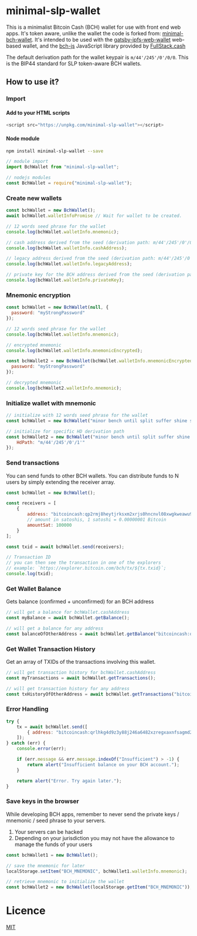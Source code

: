 # minimal-slp-wallet

This is a minimalist Bitcoin Cash (BCH) wallet for use with front end web apps.
It's token aware, unlike the wallet the code is forked from: [minimal-bch-wallet](https://github.com/Permissionless-Software-Foundation/minimal-bch-wallet).
It's intended to be used with the [gatsby-ipfs-web-wallet](https://github.com/Permissionless-Software-Foundation/gatsby-ipfs-web-wallet) web-based wallet, and the [bch-js](https://www.npmjs.com/package/@chris.troutner/bch-js) JavaScript library provided by [FullStack.cash](https://fullstack.cash)

The default derivation path for the wallet keypair is `m/44'/245'/0'/0/0`. This is the BIP44 standard for SLP token-aware BCH wallets.

## How to use it?

### Import
#### Add to your HTML scripts
```js
<script src="https://unpkg.com/minimal-slp-wallet"></script>
```

#### Node module
```bash
npm install minimal-slp-wallet --save
```

```js
// module import
import BchWallet from "minimal-slp-wallet";

// nodejs modules
const BchWallet = require("minimal-slp-wallet");
```

### Create new wallets
```js
const bchWallet = new BchWallet();
await bchWallet.walletInfoPromise // Wait for wallet to be created.

// 12 words seed phrase for the wallet
console.log(bchWallet.walletInfo.mnemonic);

// cash address derived from the seed (derivation path: m/44'/245'/0'/0/0)
console.log(bchWallet.walletInfo.cashAddress);

// legacy address derived from the seed (derivation path: m/44'/245'/0'/0/0)
console.log(bchWallet.walletInfo.legacyAddress);

// private key for the BCH address derived from the seed (derivation path: m/44'/245'/0'/0/0)
console.log(bchWallet.walletInfo.privateKey);
```

### Mnemonic encryption
```js
const bchWallet = new BchWallet(null, {
  password: "myStrongPassword"
});

// 12 words seed phrase for the wallet
console.log(bchWallet.walletInfo.mnemonic);

// encrypted mnemonic
console.log(bchWallet.walletInfo.mnemonicEncrypted);

const bchWallet2 = new BchWallet(bchWallet.walletInfo.mnemonicEncrypted, {
  password: "myStrongPassword"
});

// decrypted mnemonic
console.log(bchWallet2.walletInfo.mnemonic);
```

### Initialize wallet with mnemonic
```js
// initialize with 12 words seed phrase for the wallet
const bchWallet = new BchWallet("minor bench until split suffer shine series bag avoid cruel orient aunt");

// initialize for specific HD derivation path
const bchWallet2 = new BchWallet("minor bench until split suffer shine series bag avoid cruel orient aunt", {
    HdPath: "m/44'/245'/0'/1'"
});
```

### Send transactions
You can send funds to other BCH wallets. You can distribute funds to N users by simply extending the receiver array.
```js
const bchWallet = new BchWallet();

const receivers = [
    {
        address: "bitcoincash:qp2rmj8heytjrksxm2xrjs0hncnvl08xwgkweawu9h",
        // amount in satoshis, 1 satoshi = 0.00000001 Bitcoin
        amountSat: 100000
    }
];

const txid = await bchWallet.send(receivers);

// Transaction ID
// you can then see the transaction in one of the explorers
// example: `https://explorer.bitcoin.com/bch/tx/${tx.txid}`;
console.log(txid);
```


### Get Wallet Balance
Gets balance (confirmed + unconfirmed) for an BCH address

```js
// will get a balance for bchWallet.cashAddress
const myBalance = await bchWallet.getBalance();

// will get a balance for any address
const balanceOfOtherAddress = await bchWallet.getBalance("bitcoincash:qp2rmj8heytjrksxm2xrjs0hncnvl08xwgkweawu9h");
```

### Get Wallet Transaction History
Get an array of TXIDs of the transactions involving this wallet.

```js
// will get transaction history for bchWallet.cashAddress
const myTransactions = await bchWallet.getTransactions();

// will get transaction history for any address
const txHistoryOfOtherAddress = await bchWallet.getTransactions("bitcoincash:qp2rmj8heytjrksxm2xrjs0hncnvl08xwgkweawu9h");
```


### Error Handling
```js
try {
    tx = await bchWallet.send([
        { address: "bitcoincash:qrlhkg4d9z3y88j246a6482xzregxaxnfsagmd2kh3", amountSat: 1000 }
    ]);
} catch (err) {
    console.error(err);

    if (err.message && err.message.indexOf("Insufficient") > -1) {
        return alert("Insufficient balance on your BCH account.");
    }

    return alert("Error. Try again later.");
}
```

### Save keys in the browser
While developing BCH apps, remember to never send the private keys / mnemonic / seed phrase to your servers.
1. Your servers can be hacked
2. Depending on your jurisdiction you may not have the allowance to manage the funds of your users
```js
const bchWallet1 = new BchWallet();

// save the mnemonic for later
localStorage.setItem("BCH_MNEMONIC", bchWallet1.walletInfo.mnemonic);

// retrieve mnemonic to initialize the wallet
const bchWallet2 = new BchWallet(localStorage.getItem("BCH_MNEMONIC"));
```


# Licence
[MIT](LICENSE.md)
